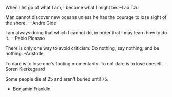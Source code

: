 When I let go of what I am, I become what I might be.
–Lao Tzu

Man cannot discover new oceans unless he has the courage to lose sight of the shore.
—Andre Gide

 I am always doing that which I cannot do, in order that I may learn how to do it.
 —Pablo Picasso

 There is only one way to avoid criticism: Do nothing, say nothing, and be nothing.
 -Aristotle

 To dare is to lose one's footing momentarily. To not dare is to lose oneself.
 -Soren Kierkegaard

Some people die at 25 and aren't buried until 75.
- Benjamin Franklin
